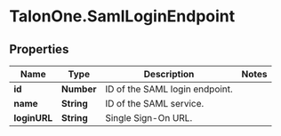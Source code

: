 # TalonOne.SamlLoginEndpoint

## Properties

Name | Type | Description | Notes
------------ | ------------- | ------------- | -------------
**id** | **Number** | ID of the SAML login endpoint. | 
**name** | **String** | ID of the SAML service. | 
**loginURL** | **String** | Single Sign-On URL. | 


